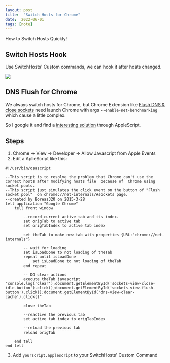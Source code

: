 ```yaml
---
layout: post
title:  "Switch Hosts for Chrome"
date:  2022-06-01
tags: [note]
---
```


How to Switch Hosts Quickly!

## Switch Hosts Hook

Use SwitchHosts' Custom commands, we can hook it after hosts changed.

![](https://img.alicdn.com/imgextra/i3/O1CN01zeitEm1Gs6tcifV8Y_!!6000000000677-2-tps-1620-1124.png)

## DNS Flush for Chrome

We always switch hosts for Chrome, but Chrome Extension like [Flush DNS & close sockets](https://chrome.google.com/webstore/detail/flush-dns-close-sockets/mlmlfmdmhdplgecgmiihhfjodokajeel) need launch Chrome with args `--enable-net-benchmarking` which cause a little complex.

So I google it and find a [interesting solution](https://superuser.com/a/949882/1106425) through AppleScript.


## Steps

1. Chrome -> View -> Developer -> Allow Javascript from Apple Events
2. Edit a AplleScript like this:

```
#!/usr/bin/osascript

--This script is to resolve the problem that Chrome can't use the correct hosts after modifying hosts file  because of  Chrome using socket pools.
--This script just simulates the click event on the button of "Flush socket pool"  on chrome://net-internals/#sockets page.
--created by Boreas320 on 2015-3-28
tell application "Google Chrome"
	tell front window

		--record current active tab and its index.
		set origTab to active tab
		set origTabIndex to active tab index

		set theTab to make new tab with properties {URL:"chrome://net-internals"}

        -- wait for loading
		set isLoadDone to not loading of theTab
		repeat until isLoadDone
			set isLoadDone to not loading of theTab
		end repeat

        -- DO clear actions
		execute theTab javascript "console.log('clear');document.getElementById('sockets-view-close-idle-button').click();document.getElementById('sockets-view-flush-button').click();document.getElementById('dns-view-clear-cache').click()"

		close theTab

		--reactive the previous tab
		set active tab index to origTabIndex

		--reload the previous tab
		reload origTab

	end tell
end tell
```

3. Add `yourscript.applescript` to your SwitchHosts' Custom Command

